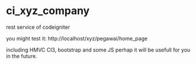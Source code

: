 # ci_xyz_company
rest service of codeigniter

you might test it: http://localhost/xyz/pegawai/home_page

including HMVC CI3, bootstrap and some JS perhap it will be usefull for you in the future.